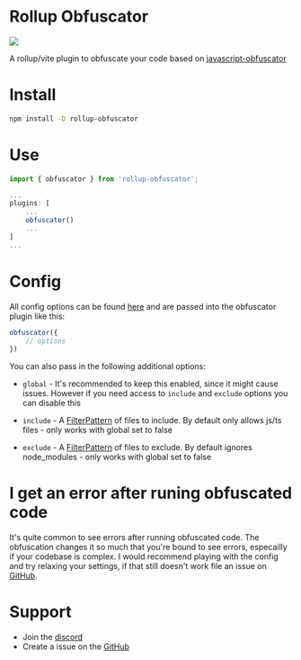 # Rollup Obfuscator

[![](https://img.shields.io/npm/v/rollup-obfuscator?label=Latest%20Version&style=for-the-badge&logo=npm&color=informational)](https://www.npmjs.com/package/rollup-obfuscator)

A rollup/vite plugin to obfuscate your code based on [javascript-obfuscator](https://www.npmjs.com/javascript-obfuscator)

# Install

```bash
npm install -D rollup-obfuscator
```

# Use

```js
import { obfuscator } from 'rollup-obfuscator';

...
plugins: [
    ...
    obfuscator()
    ...
]
...
```

# Config

All config options can be found [here](https://www.npmjs.com/package/javascript-obfuscator) and are passed into the obfuscator plugin like this:

```js
obfuscator({
    // options
})
```

You can also pass in the following additional options:

- `global` - It's recommended to keep this enabled, since it might cause issues. However if you need access to `include` and `exclude` options you can disable this

- `include` - A [FilterPattern](https://github.com/rollup/plugins/blob/master/packages/pluginutils/types/index.d.ts#L23) of files to include. By default only allows js/ts files - only works with global set to false

- `exclude` - A [FilterPattern](https://github.com/rollup/plugins/blob/master/packages/pluginutils/types/index.d.ts#L23) of files to exclude. By default ignores node_modules - only works with global set to false

# I get an error after runing obfuscated code

It's quite common to see errors after running obfuscated code. The obfuscation changes it so much that you're bound to see errors, especailly if your codebase is complex. I would recommend playing with the config and try relaxing your settings, if that still doesn't work file an issue on [GitHub](https://github.com/ghostdevv/rollup-obfuscator).


# Support

-   Join the [discord](https://discord.gg/2Vd4wAjJnm)
-   Create a issue on the [GitHub](https://github.com/ghostdevv/rollup-obfuscator)
